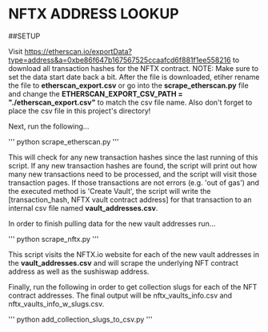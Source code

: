 # NFTX ADDRESS LOOKUP

##SETUP

Visit https://etherscan.io/exportData?type=address&a=0xbe86f647b167567525ccaafcd6f881f1ee558216 to download all
transaction hashes for the NFTX contract. NOTE: Make sure to set the data start date back a bit.
After the file is downloaded, etiher rename the file to __etherscan_export.csv__ or go into the __scrape_etherscan.py__ file
and change the __ETHERSCAN_EXPORT_CSV_PATH = "./etherscan_export.csv"__ to match the csv file name.
Also don't forget to place the csv file in this project's directory!

Next, run the following...

'''
python scrape_etherscan.py
'''

This will check for any new transaction hashes since the last running of this script.  If any new transaction hashes are found, the script will print out how many new transactions need to be processed, and the script will visit those transaction pages.  If those transactions are not errors (e.g. 'out of gas') and the executed method is 'Create Vault', the script will write the [transaction_hash, NFTX vault contract address] for that transaction to an internal csv file named __vault_addresses.csv__. 

In order to finish pulling data for the new vault addresses run...

'''
python scrape_nftx.py
'''

This script visits the NFTX.io website for each of the new vault addresses in the __vault_addresses.csv__ and will scrape the underlying NFT contract address as well as the sushiswap address.

Finally, run the following in order to get collection slugs for each of the NFT contract addresses.  The final output will be nftx_vaults_info.csv and nftx_vaults_info_w_slugs.csv.

'''
python add_collection_slugs_to_csv.py
'''
